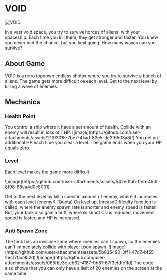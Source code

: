 <h1>VOID</h1>

![VOID](https://github.com/user-attachments/assets/78fe2a2d-7963-4bfc-b5ab-ab75654c1029)

<p>
  In a vast void space, you try to survive hordes of aliens' with your spaceship. Each time you kill them, they get stronger and faster. You knew you never had the chance, but you kept going. How many waves can you survive?
</p>

<h2>
  About Game
</h2>
<p>
  VOID is a retro topdown endless shotter where you try to survive a bunch of aliens. The game gets more difficult on each level. Get to the next level by killing a wave of enemies.
</p>

<h2>Mechanics</h2>
<h3>Health Point</h3>
You control a ship where it have a set amount of health. Collide with an enemy will result in loss of 1 HP. 
![image](https://github.com/user-attachments/assets/21f93015-7be7-4bad-82e5-de3f6503a8ff)
You get an additional HP each time you clear a level.
The game ends when you your HP equals zero.

<h3>Level</h3>
Each level makes the game more difficult.
<p>![image](https://github.com/user-attachments/assets/542e0fab-ffeb-450c-8f98-88ea4d0c8031)</p>
Get to the next level by kill a specific amount of enemy, where it increases with each level (enemyKillQuota)
On level up, InreaseDifficulty function is called, where the enemy spawn rate is shorter and enemy speed is faster.
But, your tank also gain a buff, where its shoot CD is reduced, movement speed is faster, and HP is increased.

<h3>Anti Spawn Zone</h3>
The tank has an invisible zone where enemies can't spawn, so the enemies can't immediately collide with player upon spawn.
![image](https://github.com/user-attachments/assets/5b835490-3ff1-47d7-bf55-2ec17fac952d)
![image](https://github.com/user-attachments/assets/065fbe3c-eb62-4187-9b81-87f3efdfc1fd)
The code also shows that you can only have a limit of 20 enemies on the screen at the same time.





